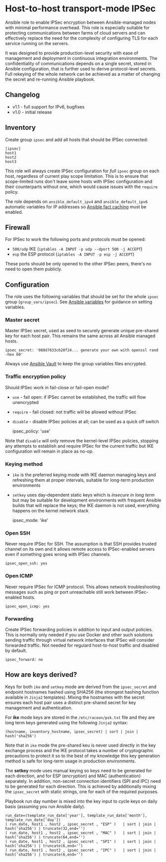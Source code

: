 # Host-to-host transport-mode IPSec

Ansible role to enable IPSec encryption between Ansible-managed nodes with minimal performance
overhead. This role is especially suitable for protecting communications between farms of
cloud servers and can effectively replace the need for the complexity of configuring TLS for
each service running on the servers.

It was designed to provide production-level security with ease of management and deployment in
continuous integration environments. The confidentiality of communications depends on a single secret,
stored in Ansible configuration, that is further used to derive protocol-level secrets. Full rekeying
of the whole network can be  achieved as a matter of changing the secret and re-running Ansible playbook.

## Changelog
* v1.1 - full support for IPv6, bugfixes
* v1.0 - initial release

## Inventory

Create group `ipsec` and add all hosts that should be IPSec connected:

    [ipsec]
    host1
    host2
    host3

This role will always create IPSec configuration for *full* `ipsec` group on each host, regardless
of current play scope limitation. This is to ensure that scope-limited runs don't leave some
hosts with IPSec configuration and their counterparts without one, which would cause issues
with the `require` policy.

The role depends on `ansible_default_ipv4` and `ansible_default_ipv6` automatic variables for IP addresses so
[Ansible fact caching](https://docs.ansible.com/ansible/latest/user_guide/playbooks_variables.html#fact-caching)
must be enabled.

## Firewall

For IPSec to work the following ports and protocols must be opened:

* `500/udp` IKE (`iptables -A INPUT -p udp --dport 500 -j ACCEPT`)
* `esp` the ESP protocol (`iptables -A INPUT -p esp -j ACCEPT`)

These ports should be only opened to the other IPSec peers, there's no need to open them
publicly.

## Configuration

The role uses the following variables that should be set for the whole `ipsec` group (`group_vars/ipsec`).
See [Ansible variables](https://docs.ansible.com/ansible/latest/user_guide/playbooks_variables.html#variable-examples)
for guidance on setting variables.

### Master secret

Master IPSec secret, used as seed to securely generate unique pre-shared key for each host pair.
This remains the same across all Ansible managed hosts.

    ipsec_secret: '088d7633c620f24... generate your own with openssl rand -hex 60'
    
Always use [Ansible Vault](https://docs.ansible.com/ansible/latest/cli/ansible-vault.html) to keep the group
variables files encrypted.

### Traffic encryption policy 
Should IPSec work in fail-close or fail-open mode? 
* `use` - fail open: if IPSec cannot be established, the traffic will flow unencrypted
* `require` - fail closed: not traffic will be allowed without IPSec
* `disable` - disable IPSec policies at all; can be used as a quick off switch

    ipsec_policy: 'use'
    
Note that `disable` will only remove the kernel-level IPSec policies, stopping any attempts to establish
and require IPSec for the current traffic but IKE configuration will remain in place as no-op.

### Keying method
* `ike` is the preferred keying mode with IKE daemon managing keys and refreshing them at proper
   intervals, suitable for long-term production environments
* `setkey` uses day-dependent static keys which is *insecure in long term* but may be suitable for
  development environments with frequent Ansible builds that will replace the keys; the IKE daemon
  is not used, everything happens on the kernel network stack

    ipsec_mode: 'ike'

### Open SSH
Never require IPSec for SSH. The assumption is that SSH provides trusted channel on its own and 
it allows remote access to IPSec-enabled servers even if something goes wrong with IPSec channels.
        
    ipsec_open_ssh: yes

### Open ICMP
Never require IPSec for ICMP protocol. This allows network troubleshooting messages such as ping
or port unreachable still work between IPSec-enabled hosts.

    ipsec_open_icmp: yes

### Forwarding
Create IPSec forwarding policies in addition to input and output policies. This is normally only
needed if you use Docker and other such solutions sending traffic through virtual network interfaces
that IPSec will consider forwarded traffic. Not needed for regulard host-to-host traffic and 
disabled by default.

    ipsec_forward: no

## How are keys derived?

Keys for both `ike` and `setkey` mode are derived from the `ipsec_secret` and endpoint hostnames hashed
using SHA256 (the strongest hashing function available in `Jinja2` templates). Mixing the hostnames with
the secret ensures each host pair uses a distinct pre-shared secret for key management and authentication.

For **ike** mode keys are stored in the `/etc/racoon/psk.txt` file and they are long term keys generated
using the following `Jinja2` syntax:

```
(hostname, inventory_hostname, ipsec_secret) | sort | join | hash('sha256')
```
Note that in `ike` mode the pre-shared keu is never used directly in the key exchange process and the IKE protocol
takes a number of cryptographic precautions to protect it so to the best of my knowledge this key generation
method is safe for long-term usage in production environments. 

The **setkey** mode uses manual keying so keys need to be generated for each direction, and for
ESP (encryption) and MAC (authentication) separately. In addition, non-secret connection identifiers
(SPI and IPC) need to be generated for each direction. This is achieved by additionally mixing the 
`ipsec_secret` with static strings, one for each of the required purposes.

Playbook run day number is mixed  into the key input to cycle keys on daily basis (assuming you run
Ansible daily).

```
run_date=(template_run_date['year'], template_run_date['month'], template_run_date['day'])
( run_date, host1 , host2 , ipsec_secret , "ESP" )   | sort | join | hash('sha256') | truncate(32,end='')
( run_date, host1 , host2 , ipsec_secret , "MAC" )   | sort | join | hash('sha256') | truncate(64,end='')
( run_date, host1 , host2 , ipsec_secret , "SPI" )   | sort | join | hash('sha256') | truncate(6,end='')
( run_date, host1 , host2 , ipsec_secret , "IPC" )   | sort | join | hash('sha256') | truncate(6,end='')
```
